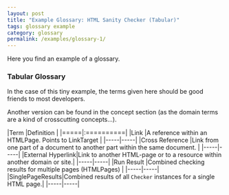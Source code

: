 ```yaml
---
layout: post
title: "Example Glossary: HTML Sanity Checker (Tabular)"
tags: glossary example 
category: glossary
permalink: /examples/glossary-1/
---
```

<div class="arc42-example" markdown="1">
Here you find an example of a glossary. 
</div>

### Tabular Glossary 
In the case of this tiny example, the terms given here should be good friends to most developers. 

Another version can be found in the concept section (as the domain terms are a kind of crosscutting concepts...). 


|Term |Definition |
|=====|:==========|
|Link |A reference within an HTMLPage. Points to LinkTarget      |
|-----|-----|
|Cross Reference  |Link from one part of a document to another part within the same document. |
|-----|-----|
|External Hyperlink|Link to another HTML-page or to a resource within another domain or site.|
|-----|-----|
|Run Result       |Combined checking results for multiple pages (HTMLPages)   |
|-----|-----|
|SinglePageResults|Combined results of all `Checker` instances for a single HTML page.|
|-----|-----|
